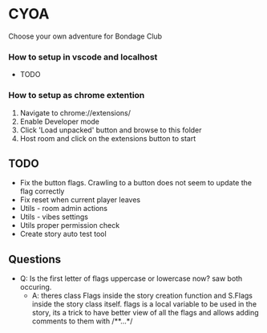 # CYOA
Choose your own adventure for Bondage Club

### How to setup in vscode and localhost
- TODO

### How to setup as chrome extention
1. Navigate to chrome://extensions/
2. Enable Developer mode
3. Click 'Load unpacked' button and browse to this folder
4. Host room and click on the extensions button to start

## TODO
- Fix the button flags. Crawling to a button does not seem to update the flag correctly
- Fix reset when current player leaves
- Utils - room admin actions
- Utils - vibes settings
- Utils proper permission check
- Create story auto test tool

## Questions
- Q: Is the first letter of flags uppercase or lowercase now? saw both occuring.
    - A: theres class Flags inside the story creation function and S.Flags inside the story class itself.
        flags is a local variable to be used in the story,
        its a trick to have better view of all the flags and allows adding comments to them with /**...*/
